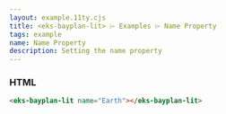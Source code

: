 ```yaml
---
layout: example.11ty.cjs
title: <eks-bayplan-lit> ⌲ Examples ⌲ Name Property
tags: example
name: Name Property
description: Setting the name property
---
```


<eks-bayplan-lit name="Earth"></eks-bayplan-lit>

<h3>HTML</h3>

```html
<eks-bayplan-lit name="Earth"></eks-bayplan-lit>
```
